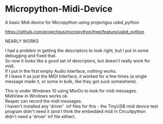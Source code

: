 # Micropython-Midi-Device
A basic Midi device for Micropython using projectgus usbd_python   

https://github.com/projectgus/micropython/tree/feature/usbd_python   


NEARLY WORKS    

I had a problem in getting the descriptors to look right, but I put in some debugging and fixed that.   
So now it looks like a good set of descriptors, but doesn’t really work for midi.   
If I put in the first empty Audio interface, nothing works.   
If I leave it as just the MIDI Interface, it worked for a few times (a single message made it, or some in bulk, like they got suck somewhere).   

This is under Windows 10 using MixiOx to look for midi messages.   
MidiView in Windows works ok.   
Reaper can record the midi messages.   
I haven't installed any 'driver' .inf files for this - the TinyUSB midi device test program didn't need it (and I think the embedded midi in Circuitpython didn't need a 'driver' inf file either).   
   


